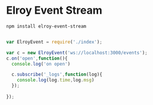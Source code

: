 # Elroy Event Stream

`npm install elroy-event-stream`

```js

var ElroyEvent = require('./index');

var c = new ElroyEvent('ws://localhost:3000/events');
c.on('open',function(){
  console.log('on open')

  c.subscribe('_logs',function(log){
    console.log(log.time,log.msg)
  });
  
});

```
